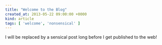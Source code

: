 ```yaml
---
title: "Welcome to the Blog"
created_at: 2013-05-22 09:00:00 +0000
kind: article
tags: [ 'welcome', 'nonsensical' ]
---
```


I will be replaced by a sensical post long before I get published to the web!

